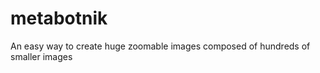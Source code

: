 metabotnik
==========

An easy way to create huge zoomable images composed of hundreds of smaller images
